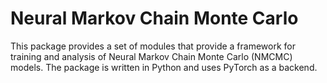 # Neural Markov Chain Monte Carlo

This package provides a set of modules that provide a framework for training and analysis of Neural Markov Chain Monte
Carlo (NMCMC) models. The package is written in Python and uses PyTorch as a backend. 


